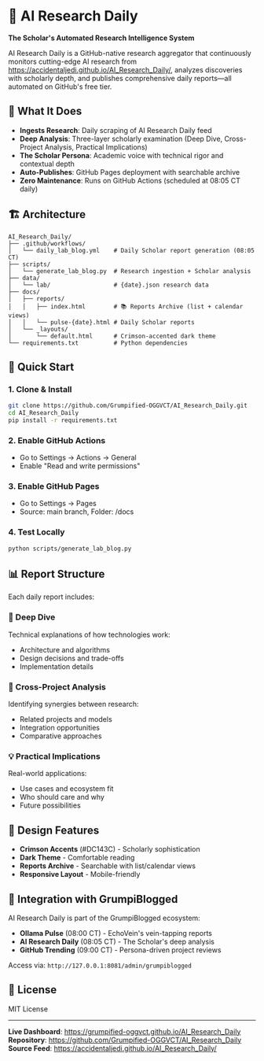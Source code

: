 # 🔬 AI Research Daily

**The Scholar's Automated Research Intelligence System**

AI Research Daily is a GitHub-native research aggregator that continuously monitors cutting-edge AI research from https://accidentaljedi.github.io/AI_Research_Daily/, analyzes discoveries with scholarly depth, and publishes comprehensive daily reports—all automated on GitHub's free tier.

## 🎯 What It Does

- **Ingests Research**: Daily scraping of AI Research Daily feed
- **Deep Analysis**: Three-layer scholarly examination (Deep Dive, Cross-Project Analysis, Practical Implications)
- **The Scholar Persona**: Academic voice with technical rigor and contextual depth
- **Auto-Publishes**: GitHub Pages deployment with searchable archive
- **Zero Maintenance**: Runs on GitHub Actions (scheduled at 08:05 CT daily)

## 🏗️ Architecture

```
AI_Research_Daily/
├── .github/workflows/
│   └── daily_lab_blog.yml    # Daily Scholar report generation (08:05 CT)
├── scripts/
│   └── generate_lab_blog.py  # Research ingestion + Scholar analysis
├── data/
│   └── lab/                  # {date}.json research data
├── docs/
│   ├── reports/
│   │   ├── index.html        # 📚 Reports Archive (list + calendar views)
│   │   └── pulse-{date}.html # Daily Scholar reports
│   └── _layouts/
│       └── default.html      # Crimson-accented dark theme
└── requirements.txt          # Python dependencies
```

## 🚀 Quick Start

### 1. Clone & Install
```bash
git clone https://github.com/Grumpified-OGGVCT/AI_Research_Daily.git
cd AI_Research_Daily
pip install -r requirements.txt
```

### 2. Enable GitHub Actions
- Go to Settings → Actions → General
- Enable "Read and write permissions"

### 3. Enable GitHub Pages
- Go to Settings → Pages
- Source: main branch, Folder: /docs

### 4. Test Locally
```bash
python scripts/generate_lab_blog.py
```

## 📊 Report Structure

Each daily report includes:

### 🔬 Deep Dive
Technical explanations of how technologies work:
- Architecture and algorithms
- Design decisions and trade-offs
- Implementation details

### 🔗 Cross-Project Analysis
Identifying synergies between research:
- Related projects and models
- Integration opportunities
- Comparative approaches

### 💡 Practical Implications
Real-world applications:
- Use cases and ecosystem fit
- Who should care and why
- Future possibilities

## 🎨 Design Features

- **Crimson Accents** (#DC143C) - Scholarly sophistication
- **Dark Theme** - Comfortable reading
- **Reports Archive** - Searchable with list/calendar views
- **Responsive Layout** - Mobile-friendly

## 🔗 Integration with GrumpiBlogged

AI Research Daily is part of the GrumpiBlogged ecosystem:
- **Ollama Pulse** (08:00 CT) - EchoVein's vein-tapping reports
- **AI Research Daily** (08:05 CT) - The Scholar's deep analysis
- **GitHub Trending** (09:00 CT) - Persona-driven project reviews

Access via: `http://127.0.0.1:8081/admin/grumpiblogged`

## 📄 License

MIT License

---

**Live Dashboard**: https://grumpified-oggvct.github.io/AI_Research_Daily
**Repository**: https://github.com/Grumpified-OGGVCT/AI_Research_Daily
**Source Feed**: https://accidentaljedi.github.io/AI_Research_Daily/
